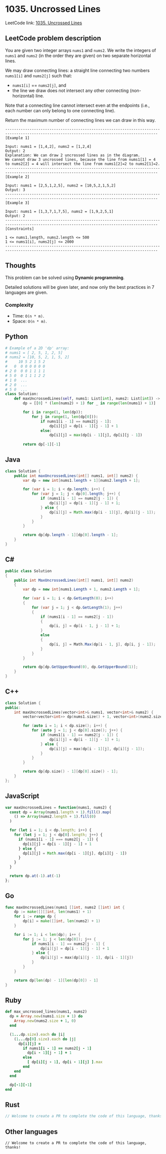# 1035. Uncrossed Lines
LeetCode link: [1035. Uncrossed Lines](https://leetcode.com/problems/uncrossed-lines/)

## LeetCode problem description
You are given two integer arrays `nums1` and `nums2`. We write the integers of `nums1` and `nums2` (in the order they are given) on two separate horizontal lines.

We may draw connecting lines: a straight line connecting two numbers `nums1[i]` and `nums2[j]` such that:

* `nums1[i]` == `nums2[j]`, and
* the line we draw does not intersect any other connecting (non-horizontal) line.

Note that a connecting line cannot intersect even at the endpoints (i.e., each number can only belong to one connecting line).

Return the maximum number of connecting lines we can draw in this way.

```
-------------------------------------------------------------------------------------------------------------------------------------------
[Example 1]

Input: nums1 = [1,4,2], nums2 = [1,2,4]
Output: 2
Explanation: We can draw 2 uncrossed lines as in the diagram.
We cannot draw 3 uncrossed lines, because the line from nums1[1] = 4 to nums2[2] = 4 will intersect the line from nums1[2]=2 to nums2[1]=2.
-------------------------------------------------------------------------------------------------------------------------------------------
[Example 2]

Input: nums1 = [2,5,1,2,5], nums2 = [10,5,2,1,5,2]
Output: 3
-------------------------------------------------------------------------------------------------------------------------------------------
[Example 3]

Input: nums1 = [1,3,7,1,7,5], nums2 = [1,9,2,5,1]
Output: 2
-------------------------------------------------------------------------------------------------------------------------------------------
[Constraints]

1 <= nums1.length, nums2.length <= 500
1 <= nums1[i], nums2[j] <= 2000
-------------------------------------------------------------------------------------------------------------------------------------------
```

## Thoughts
This problem can be solved using **Dynamic programming**.

Detailed solutions will be given later, and now only the best practices in 7 languages are given.

### Complexity
* Time: `O(n * m)`.
* Space: `O(n * m)`.

## Python
```python
# Example of a 2D 'dp' array:
# nums1 = [ 2, 5, 1, 2, 5]
# nums2 = [10, 5, 2, 1, 5, 2]
#     10 5 2 1 5 2
#   0  0 0 0 0 0 0          
# 2 0  0 0 1 1 1 1            
# 5 0  0 1 1 1 2 2        
# 1 0  ...           
# 2 0  ...           
# 5 0  ...  
class Solution:
    def maxUncrossedLines(self, nums1: List[int], nums2: List[int]) -> int:
        dp = [[0] * (len(nums2) + 1) for _ in range(len(nums1) + 1)]

        for i in range(1, len(dp)):
            for j in range(1, len(dp[0])):
                if nums1[i - 1] == nums2[j - 1]:
                    dp[i][j] = dp[i - 1][j - 1] + 1
                else:
                    dp[i][j] = max(dp[i - 1][j], dp[i][j - 1])
        
        return dp[-1][-1]
```

## Java
```java
class Solution {
    public int maxUncrossedLines(int[] nums1, int[] nums2) {
        var dp = new int[nums1.length + 1][nums2.length + 1];

        for (var i = 1; i < dp.length; i++) {
            for (var j = 1; j < dp[0].length; j++) {
                if (nums1[i - 1] == nums2[j - 1]) {
                    dp[i][j] = dp[i - 1][j - 1] + 1;
                } else {
                    dp[i][j] = Math.max(dp[i - 1][j], dp[i][j - 1]);
                }
            }
        }

        return dp[dp.length - 1][dp[0].length - 1];
    }
}
```

## C#
```c#
public class Solution
{
    public int MaxUncrossedLines(int[] nums1, int[] nums2)
    {
        var dp = new int[nums1.Length + 1, nums2.Length + 1];

        for (var i = 1; i < dp.GetLength(0); i++)
        {
            for (var j = 1; j < dp.GetLength(1); j++)
            {
                if (nums1[i - 1] == nums2[j - 1])
                {
                    dp[i, j] = dp[i - 1, j - 1] + 1;
                }
                else
                {
                    dp[i, j] = Math.Max(dp[i - 1, j], dp[i, j - 1]);
                }
            }
        }

        return dp[dp.GetUpperBound(0), dp.GetUpperBound(1)];
    }
}
```

## C++
```cpp
class Solution {
public:
    int maxUncrossedLines(vector<int>& nums1, vector<int>& nums2) {
        vector<vector<int>> dp(nums1.size() + 1, vector<int>(nums2.size() + 1));

        for (auto i = 1; i < dp.size(); i++) {
            for (auto j = 1; j < dp[0].size(); j++) {
                if (nums1[i - 1] == nums2[j - 1]) {
                    dp[i][j] = dp[i - 1][j - 1] + 1;
                } else {
                    dp[i][j] = max(dp[i - 1][j], dp[i][j - 1]);
                }
            }
        }

        return dp[dp.size() - 1][dp[0].size() - 1];
    }
};
```

## JavaScript
```javascript
var maxUncrossedLines = function(nums1, nums2) {
  const dp = Array(nums1.length + 1).fill().map(
    () => Array(nums2.length + 1).fill(0)
  )

  for (let i = 1; i < dp.length; i++) {
    for (let j = 1; j < dp[0].length; j++) {
      if (nums1[i - 1] === nums2[j - 1]) {
        dp[i][j] = dp[i - 1][j - 1] + 1
      } else {
        dp[i][j] = Math.max(dp[i - 1][j], dp[i][j - 1])
      }
    }
  }

  return dp.at(-1).at(-1)
};
```

## Go
```go
func maxUncrossedLines(nums1 []int, nums2 []int) int {
    dp := make([][]int, len(nums1) + 1)
    for i := range dp {
        dp[i] = make([]int, len(nums2) + 1)
    }

    for i := 1; i < len(dp); i++ {
        for j := 1; j < len(dp[0]); j++ {
            if nums1[i - 1] == nums2[j - 1] {
                dp[i][j] = dp[i - 1][j - 1] + 1
            } else {
                dp[i][j] = max(dp[i][j - 1], dp[i - 1][j])
            }
        }
    }

    return dp[len(dp) - 1][len(dp[0]) - 1]
}
```

## Ruby
```ruby
def max_uncrossed_lines(nums1, nums2)
  dp = Array.new(nums1.size + 1) do
    Array.new(nums2.size + 1, 0)
  end

  (1...dp.size).each do |i|
    (1...dp[0].size).each do |j|
      dp[i][j] =
        if nums1[i - 1] == nums2[j - 1]
          dp[i - 1][j - 1] + 1
        else
          [ dp[i][j - 1], dp[i - 1][j] ].max
        end
    end
  end

  dp[-1][-1]
end
```

## Rust
```rust
// Welcome to create a PR to complete the code of this language, thanks!
```

## Other languages
```
// Welcome to create a PR to complete the code of this language, thanks!
```
